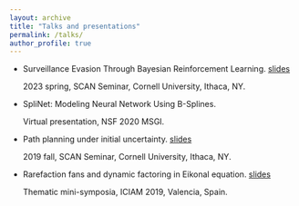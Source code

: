 ```yaml
---
layout: archive
title: "Talks and presentations"
permalink: /talks/
author_profile: true
---
```


 * Surveillance Evasion Through Bayesian Reinforcement Learning. [slides](/files/2023_SCAN_slides.pdf)

   2023 spring, SCAN Seminar, Cornell University, Ithaca, NY.

 * SpliNet: Modeling Neural Network Using B-Splines.

   Virtual presentation, NSF 2020 MSGI.

 * Path planning under initial uncertainty. [slides](/files/2019_SCAN_slides.pdf)

   2019 fall, SCAN Seminar, Cornell University, Ithaca, NY.

 * Rarefaction fans and dynamic factoring in Eikonal equation. [slides](/files/2019_ICIAM_slides.pdf)

   Thematic mini-symposia, ICIAM 2019, Valencia, Spain.
